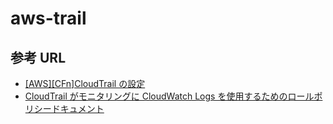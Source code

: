 # aws-trail

## 参考 URL

- [[AWS][CFn]CloudTrail の設定](https://qiita.com/NaGym_t/items/e88ec0fa5c14e540ffdc)
- [CloudTrail がモニタリングに CloudWatch Logs を使用するためのロールポリシードキュメント](https://docs.aws.amazon.com/ja_jp/awscloudtrail/latest/userguide/cloudtrail-required-policy-for-cloudwatch-logs.html)
